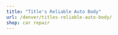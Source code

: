 ```yaml
---
title: "Title's Reliable Auto Body"
url: /denver/titles-reliable-auto-body/
shop: car repair
---
```

